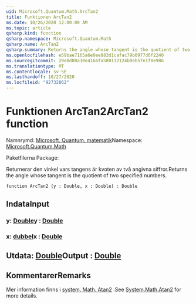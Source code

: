 ```yaml
---
uid: Microsoft.Quantum.Math.ArcTan2
title: Funktionen ArcTan2
ms.date: 10/26/2020 12:00:00 AM
ms.topic: article
qsharp.kind: function
qsharp.namespace: Microsoft.Quantum.Math
qsharp.name: ArcTan2
qsharp.summary: Returns the angle whose tangent is the quotient of two specified numbers.
ms.openlocfilehash: e59bae7165a6e0ee883d1cafac79b0977d6f2240
ms.sourcegitcommit: 29e0d88a30e4166fa580132124b0eb57e1f0e986
ms.translationtype: MT
ms.contentlocale: sv-SE
ms.lasthandoff: 10/27/2020
ms.locfileid: "92732862"
---
```

# <a name="arctan2-function"></a><span data-ttu-id="f253a-102">Funktionen ArcTan2</span><span class="sxs-lookup"><span data-stu-id="f253a-102">ArcTan2 function</span></span>

<span data-ttu-id="f253a-103">Namnrymd: [Microsoft. Quantum. matematik](xref:Microsoft.Quantum.Math)</span><span class="sxs-lookup"><span data-stu-id="f253a-103">Namespace: [Microsoft.Quantum.Math](xref:Microsoft.Quantum.Math)</span></span>

<span data-ttu-id="f253a-104">Paketfilerna [](https://nuget.org/packages/)</span><span class="sxs-lookup"><span data-stu-id="f253a-104">Package: [](https://nuget.org/packages/)</span></span>


<span data-ttu-id="f253a-105">Returnerar den vinkel vars tangens är kvoten av två angivna siffror.</span><span class="sxs-lookup"><span data-stu-id="f253a-105">Returns the angle whose tangent is the quotient of two specified numbers.</span></span>

```qsharp
function ArcTan2 (y : Double, x : Double) : Double
```


## <a name="input"></a><span data-ttu-id="f253a-106">Indata</span><span class="sxs-lookup"><span data-stu-id="f253a-106">Input</span></span>

### <a name="y--double"></a><span data-ttu-id="f253a-107">y: [Double](xref:microsoft.quantum.lang-ref.double)</span><span class="sxs-lookup"><span data-stu-id="f253a-107">y : [Double](xref:microsoft.quantum.lang-ref.double)</span></span>




### <a name="x--double"></a><span data-ttu-id="f253a-108">x: [dubbel](xref:microsoft.quantum.lang-ref.double)</span><span class="sxs-lookup"><span data-stu-id="f253a-108">x : [Double](xref:microsoft.quantum.lang-ref.double)</span></span>





## <a name="output--double"></a><span data-ttu-id="f253a-109">Utdata: [Double](xref:microsoft.quantum.lang-ref.double)</span><span class="sxs-lookup"><span data-stu-id="f253a-109">Output : [Double](xref:microsoft.quantum.lang-ref.double)</span></span>



## <a name="remarks"></a><span data-ttu-id="f253a-110">Kommentarer</span><span class="sxs-lookup"><span data-stu-id="f253a-110">Remarks</span></span>

<span data-ttu-id="f253a-111">Mer information finns i [system. Math. Atan2](https://docs.microsoft.com/dotnet/api/system.math.atan2) .</span><span class="sxs-lookup"><span data-stu-id="f253a-111">See [System.Math.Atan2](https://docs.microsoft.com/dotnet/api/system.math.atan2) for more details.</span></span>